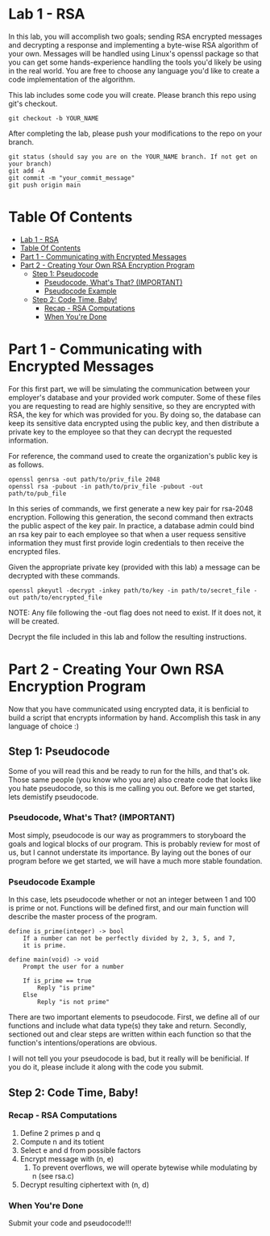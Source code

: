 # Lab 1 - RSA #
In this lab, you will accomplish two goals; sending RSA encrypted messages and decrypting a response and implementing a byte-wise RSA algorithm of your own. Messages will be handled using Linux's openssl package so that you can get some hands-experience handling the tools you'd likely be using in the real world. You are free to choose any language you'd like to create a code implementation of the algorithm.

This lab includes some code you will create. Please branch this repo using git's checkout.
```
git checkout -b YOUR_NAME
```
After completing the lab, please push your modifications to the repo on your branch.
```
git status (should say you are on the YOUR_NAME branch. If not get on your branch)
git add -A
git commit -m "your_commit_message"
git push origin main
```

# Table Of Contents #
- [Lab 1 - RSA](#lab-1---rsa)
- [Table Of Contents](#table-of-contents)
- [Part 1 - Communicating with Encrypted Messages](#part-1---communicating-with-encrypted-messages)
- [Part 2 - Creating Your Own RSA Encryption Program](#part-2---creating-your-own-rsa-encryption-program)
  - [Step 1: Pseudocode](#step-1-pseudocode)
    - [Pseudocode, What's That? (IMPORTANT)](#pseudocode-whats-that-important)
    - [Pseudocode Example](#pseudocode-example)
  - [Step 2: Code Time, Baby!](#step-2-code-time-baby)
    - [Recap - RSA Computations](#recap---rsa-computations)
    - [When You're Done](#when-youre-done)

# Part 1 - Communicating with Encrypted Messages #
For this first part, we will be simulating the communication between your employer's database and your provided work computer. Some of these files you are requesting to read are highly sensitive, so they are encrypted with RSA, the key for which was provided for you. By doing so, the database can keep its sensitive data encrypted using the public key, and then distribute a private key to the employee so that they can decrypt the requested information.

For reference, the command used to create the organization's public key is as follows.
```
openssl genrsa -out path/to/priv_file 2048
openssl rsa -pubout -in path/to/priv_file -pubout -out path/to/pub_file
```

In this series of commands, we first generate a new key pair for rsa-2048 encryption. Following this generation, the second command then extracts the public aspect of the key pair. In practice, a database admin could bind an rsa key pair to each employee so that when a user requess sensitive information they must first provide login credentials to then receive the encrypted files.

Given the appropriate private key (provided with this lab) a message can be decrypted with these commands.

```
openssl pkeyutl -decrypt -inkey path/to/key -in path/to/secret_file -out path/to/encrypted_file
```

NOTE: Any file following the -out flag does not need to exist. If it does not, it will be created.

Decrypt the file included in this lab and follow the resulting instructions.

# Part 2 - Creating Your Own RSA Encryption Program #
Now that you have communicated using encrypted data, it is benficial to build a script that encrypts information by hand. Accomplish this task in any language of choice :)

## Step 1: Pseudocode ##
Some of you will read this and be ready to run for the hills, and that's ok. Those same people (you know who you are) also create code that looks like you hate pseudocode, so this is me calling you out. Before we get started, lets demistify pseudocode.

### Pseudocode, What's That? (IMPORTANT) ###
Most simply, pseudocode is our way as programmers to storyboard the goals and logical blocks of our program. This is probably review for most of us, but I cannot understate its importance. By laying out the bones of our program before we get started, we will have a much more stable foundation.

### Pseudocode Example ###
In this case, lets pseudocode whether or not an integer between 1 and 100 is prime or not. Functions will be defined first, and our main function will describe the master process of the program.

```
define is_prime(integer) -> bool
    If a number can not be perfectly divided by 2, 3, 5, and 7,
    it is prime.

define main(void) -> void
    Prompt the user for a number

    If is_prime == true
        Reply "is prime"
    Else
        Reply "is not prime"
```

There are two important elements to pseudocode. First, we define all of our functions and include what data type(s) they take and return. Secondly, sectioned out and clear steps are written within each function so that the function's intentions/operations are obvious.

I will not tell you your pseudocode is bad, but it really will be benificial. If you do it, please include it along with the code you submit.

## Step 2: Code Time, Baby! ##

### Recap - RSA Computations ###
1. Define 2 primes p and q
2. Compute n and its totient
3. Select e and d from possible factors
4. Encrypt message with (n, e)
   1. To prevent overflows, we will operate bytewise while modulating by n (see rsa.c)
5. Decrypt resulting ciphertext with (n, d)

### When You're Done ###
Submit your code and pseudocode!!!